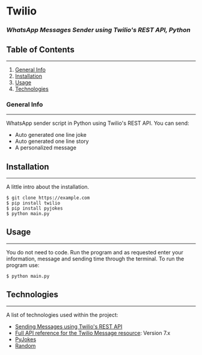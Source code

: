 # Twilio
### _WhatsApp Messages Sender using Twilio's REST API, Python_

## Table of Contents
***
1. [General Info](#general-info)
3. [Installation](#installation)
4. [Usage](#usage)
4. [Technologies](#technologies)

### General Info
***
WhatsApp sender script in Python using Twilio's REST API. You can send:
+ Auto generated one line joke
+ Auto generated one line story
+ A personalized message


## Installation
***
A little intro about the installation. 
```
$ git clone https://example.com
$ pip install twilio
$ pip install pyjokes
$ python main.py
```

## Usage
***
You do not need to code. Run the program and as requested enter your information, message and sending time through the terminal.
To run the program use:
```
$ python main.py
```

## Technologies
***
A list of technologies used within the project:
* [Sending Messages using Twilio's REST API](https://www.twilio.com/docs/sms/send-messages)
* [Full API reference for the Twilio Message resource](https://www.twilio.com/docs/sms/api/message-resource?code-sample=code-create-a-message&code-language=Python&code-sdk-version=7.x): Version 7.x
* [PyJokes](https://github.com/pyjokes/pyjokes)
* [Random](https://docs.python.org/3/library/random.html#functions-for-sequences)
